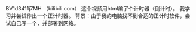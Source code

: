 BV1d3411j7MH （bilibili.com）
这个视频用html编了个计时器（倒计时）。
我学习并尝试作出一个正计时器。
背景：由于我的电脑找不到合适的正计时软件，尝试自己写一个，并部署到网络。
